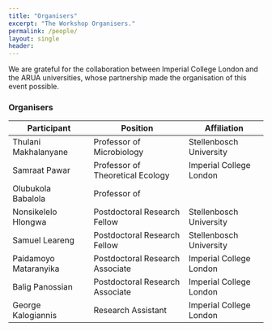 ```yaml
---
title: "Organisers"
excerpt: "The Workshop Organisers."
permalink: /people/
layout: single
header:
---
```


We are grateful for the collaboration between Imperial College London and the ARUA universities, whose partnership made the organisation of this event possible.

### Organisers

| Participant           | Position                         | Affiliation             |
|-----------------------|----------------------------------|-------------------------| 
| Thulani Makhalanyane  | Professor of Microbiology        | Stellenbosch University |
| Samraat Pawar         | Professor of Theoretical Ecology | Imperial College London |
| Olubukola Babalola    | Professor of                     |                         |
| Nonsikelelo Hlongwa   | Postdoctoral Research Fellow     | Stellenbosch University |
| Samuel Leareng        | Postdoctoral Research Fellow     | Stellenbosch University |
| Paidamoyo Mataranyika | Postdoctoral Research Associate  | Imperial College London |
| Balig Panossian       | Postdoctoral Research Associate  | Imperial College London |
| George Kalogiannis    | Research Assistant               | Imperial College London |







